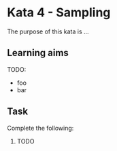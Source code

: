 # Kata 4 - Sampling

The purpose of this kata is ...

## Learning aims

TODO:

* foo
* bar

## Task

Complete the following:

1. TODO
